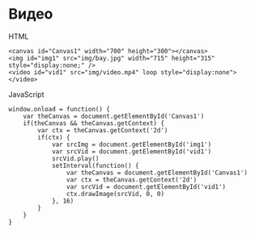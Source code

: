 # Видео

HTML

    <canvas id="Canvas1" width="700" height="300"></canvas>
    <img id="img1" src="img/bay.jpg" width="715" height="315" style="display:none;" />
    <video id="vid1" src="img/video.mp4" loop style="display:none"></video>

JavaScript

    window.onload = function() {
        var theCanvas = document.getElementById('Canvas1')
        if(theCanvas && theCanvas.getContext) {
            var ctx = theCanvas.getContext('2d')
            if(ctx) {
                var srcImg = document.getElementById('img1')
                var srcVid = document.getElementById('vid1')
                srcVid.play()
                setInterval(function() {
                    var theCanvas = document.getElementById('Canvas1')
                    var ctx = theCanvas.getContext('2d')
                    var srcVid = document.getElementById('vid1')
                    ctx.drawImage(srcVid, 0, 0)
                }, 16)
            }
        }
    }